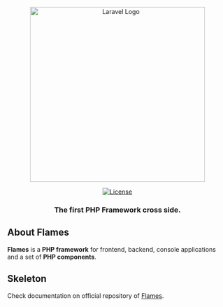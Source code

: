 <p align="center"><a href="https://flamesphp.com" target="_blank"><img src="https://i.ibb.co/5LBsG09/flames.png" width="400" alt="Laravel Logo"></a></p>

<p align="center">
<a href="https://opensource.org/licenses/MIT"><img src="https://img.shields.io/packagist/l/laravel/framework" alt="License"></a>
</p>

<h3 align="center">The first PHP Framework cross side.</h3>

## About Flames

**Flames** is a **PHP framework** for frontend, backend, console applications and a set
of **PHP components**.

## Skeleton 
Check documentation on official repository of [Flames](https://github.com/flamesphp/flames).
